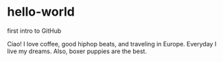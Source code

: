 # hello-world
first intro to GitHub


Ciao! I love coffee, good hiphop beats, and traveling in Europe. Everyday I live my dreams. Also, boxer puppies are the best.
